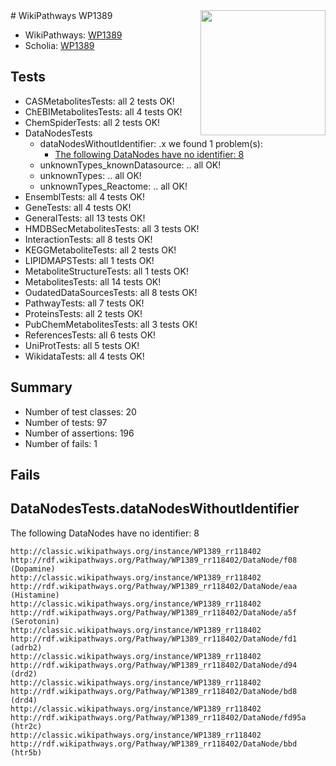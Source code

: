 <img style="float: right; width: 200px" src="https://upload.wikimedia.org/wikipedia/commons/thumb/8/83/Wplogo_with_text_500.png/640px-Wplogo_with_text_500.png" />
# WikiPathways WP1389

* WikiPathways: [WP1389](https://wikipathways.org/pathways/WP1389)
* Scholia: [WP1389](https://scholia.toolforge.org/wikipathways/WP1389)
## Tests
* CASMetabolitesTests: all 2 tests OK!
* ChEBIMetabolitesTests: all 4 tests OK!
* ChemSpiderTests: all 2 tests OK!
* DataNodesTests
    * dataNodesWithoutIdentifier: .x we found 1 problem(s):
        * [The following DataNodes have no identifier: 8](#d2d32fa7)
    * unknownTypes_knownDatasource: .. all OK!
    * unknownTypes: .. all OK!
    * unknownTypes_Reactome: .. all OK!
* EnsemblTests: all 4 tests OK!
* GeneTests: all 4 tests OK!
* GeneralTests: all 13 tests OK!
* HMDBSecMetabolitesTests: all 3 tests OK!
* InteractionTests: all 8 tests OK!
* KEGGMetaboliteTests: all 2 tests OK!
* LIPIDMAPSTests: all 1 tests OK!
* MetaboliteStructureTests: all 1 tests OK!
* MetabolitesTests: all 14 tests OK!
* OudatedDataSourcesTests: all 8 tests OK!
* PathwayTests: all 7 tests OK!
* ProteinsTests: all 2 tests OK!
* PubChemMetabolitesTests: all 3 tests OK!
* ReferencesTests: all 6 tests OK!
* UniProtTests: all 5 tests OK!
* WikidataTests: all 4 tests OK!


## Summary

* Number of test classes: 20
* Number of tests: 97
* Number of assertions: 196
* Number of fails: 1

## Fails

<a name="d2d32fa7" />

## DataNodesTests.dataNodesWithoutIdentifier

The following DataNodes have no identifier: 8
```
http://classic.wikipathways.org/instance/WP1389_rr118402 http://rdf.wikipathways.org/Pathway/WP1389_rr118402/DataNode/f08 (Dopamine)
http://classic.wikipathways.org/instance/WP1389_rr118402 http://rdf.wikipathways.org/Pathway/WP1389_rr118402/DataNode/eaa (Histamine)
http://classic.wikipathways.org/instance/WP1389_rr118402 http://rdf.wikipathways.org/Pathway/WP1389_rr118402/DataNode/a5f (Serotonin)
http://classic.wikipathways.org/instance/WP1389_rr118402 http://rdf.wikipathways.org/Pathway/WP1389_rr118402/DataNode/fd1 (adrb2)
http://classic.wikipathways.org/instance/WP1389_rr118402 http://rdf.wikipathways.org/Pathway/WP1389_rr118402/DataNode/d94 (drd2)
http://classic.wikipathways.org/instance/WP1389_rr118402 http://rdf.wikipathways.org/Pathway/WP1389_rr118402/DataNode/bd8 (drd4)
http://classic.wikipathways.org/instance/WP1389_rr118402 http://rdf.wikipathways.org/Pathway/WP1389_rr118402/DataNode/fd95a (htr2c)
http://classic.wikipathways.org/instance/WP1389_rr118402 http://rdf.wikipathways.org/Pathway/WP1389_rr118402/DataNode/bbd (htr5b)
```

